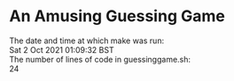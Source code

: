 # An Amusing Guessing Game  
The date and time at which make was run:  
Sat  2 Oct 2021 01:09:32 BST  
The number of lines of code in guessinggame.sh:  
24
